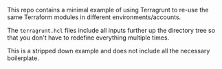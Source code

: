 This repo contains a minimal example of using Terragrunt to re-use the same Terraform modules in different environments/accounts.

The `terragrunt.hcl` files include all inputs further up the directory tree so that you don't have to redefine everything multiple times.

This is a stripped down example and does not include all the necessary boilerplate.

